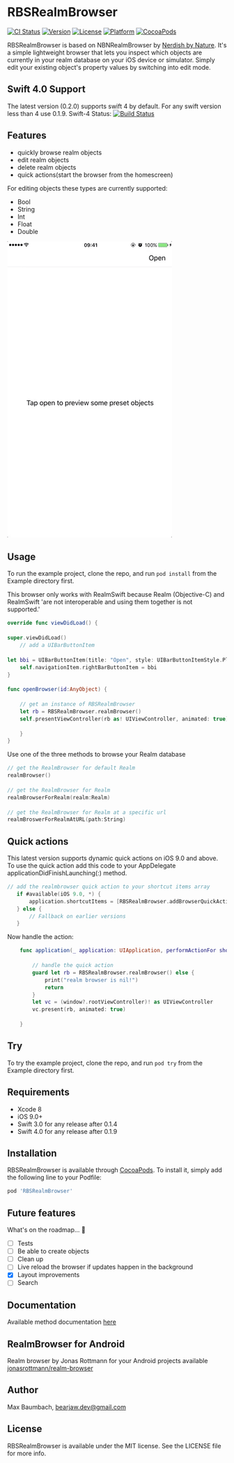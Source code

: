 # RBSRealmBrowser

[![CI Status](https://travis-ci.org/bearjaw/RBSRealmBrowser.svg?branch=0.2.0)](https://travis-ci.org/bearjaw/RBSRealmBrowser)
[![Version](https://img.shields.io/cocoapods/v/RBSRealmBrowser.svg?style=flat)](http://cocoapods.org/pods/RBSRealmBrowser)
[![License](https://img.shields.io/cocoapods/l/RBSRealmBrowser.svg?style=flat)](http://cocoapods.org/pods/RBSRealmBrowser)
[![Platform](https://img.shields.io/cocoapods/p/RBSRealmBrowser.svg?style=flat)](http://cocoapods.org/pods/RBSRealmBrowser)
[![CocoaPods](https://img.shields.io/cocoapods/dt/RBSRealmBrowser.svg?maxAge=3600)](https://cocoapods.org/pods/RBSRealmBrowser)


RBSRealmBrowser is based on NBNRealmBrowser by  [Nerdish by Nature](https://github.com/nerdishbynature/NBNRealmBrowser). It's a simple lightweight browser that lets you inspect which objects are currently in your realm database on your iOS device or simulator.
Simply edit your existing object's property values by switching into edit mode.

## Swift 4.0 Support
The latest version (0.2.0) supports swift 4 by default. For any swift version less than 4 use 0.1.9.
Swift-4 Status: [![Build Status](https://travis-ci.org/bearjaw/RBSRealmBrowser.svg?branch=swift-4)](https://travis-ci.org/bearjaw/RBSRealmBrowser)

## Features

- quickly browse realm objects
- edit realm objects
- delete realm objects
- quick actions(start the browser from the homescreen)

For editing objects these types are currently supported:

- Bool
- String
- Int
- Float
- Double

![](./screenflow/RBSRealmBrowser.gif)

## Usage

To run the example project, clone the repo, and run `pod install` from the Example directory first.

This browser only works with RealmSwift because Realm (Objective-C) and RealmSwift 'are not interoperable and using them together is not supported.'

```swift
override func viewDidLoad() {

super.viewDidLoad()
    // add a UIBarButtonItem 

let bbi = UIBarButtonItem(title: "Open", style: UIBarButtonItemStyle.Plain, target: self, action: #selector(ViewController.openBrowser))
    self.navigationItem.rightBarButtonItem = bbi
}

func openBrowser(id:AnyObject) {

    // get an instance of RBSRealmBrowser
    let rb = RBSRealmBrowser.realmBrowser()
    self.presentViewController(rb as! UIViewController, animated: true) { 

    }
}
```

Use one of the three methods to browse your Realm database

```swift
// get the RealmBrowser for default Realm 
realmBrowser()

// get the RealmBrowser for Realm 
realmBrowserForRealm(realm:Realm)

// get the RealmBrowser for Realm at a specific url
realmBroswerForRealmAtURL(path:String)
```

## Quick actions

This latest version supports dynamic quick actions on iOS 9.0 and above.
To use the quick action add this code to your AppDelegate applicationDidFinishLaunching(:) method.

```swift
// add the realmbrowser quick action to your shortcut items array
   if #available(iOS 9.0, *) {
       application.shortcutItems = [RBSRealmBrowser.addBrowserQuickAction()]
   } else {
       // Fallback on earlier versions
   }
```

Now handle the action: 

```swift
    func application(_ application: UIApplication, performActionFor shortcutItem: UIApplicationShortcutItem, completionHandler: @escaping (Bool) -> Void) {
        
        // handle the quick action
        guard let rb = RBSRealmBrowser.realmBrowser() else {
            print("realm browser is nil!")
            return
        }
        let vc = (window?.rootViewController)! as UIViewController
        vc.present(rb, animated: true)
        
    }
```



## Try

To try the example project, clone the repo, and run `pod try` from the Example directory first.

## Requirements

- Xcode 8
- iOS 9.0+
- Swift 3.0 for any release after 0.1.4
- Swift 4.0 for any release after 0.1.9


## Installation

RBSRealmBrowser is available through [CocoaPods](http://cocoapods.org). To install
it, simply add the following line to your Podfile:

```ruby
pod 'RBSRealmBrowser'
```
## Future features
What's on the roadmap... 🚀
- [ ] Tests
- [ ] Be able to create objects
- [ ] Clean up
- [ ] Live reload the browser if updates happen in the background
- [x] Layout improvements
- [ ] Search 

## Documentation
Available method documentation [here](http://cocoadocs.org/docsets/RBSRealmBrowser/0.1.7/)

## RealmBrowser for Android

Realm browser by Jonas Rottmann for your Android projects available [jonasrottmann/realm-browser](https://github.com/jonasrottmann/realm-browser)

## Author

Max Baumbach, bearjaw.dev@gmail.com

## License

RBSRealmBrowser is available under the MIT license. See the LICENSE file for more info.
